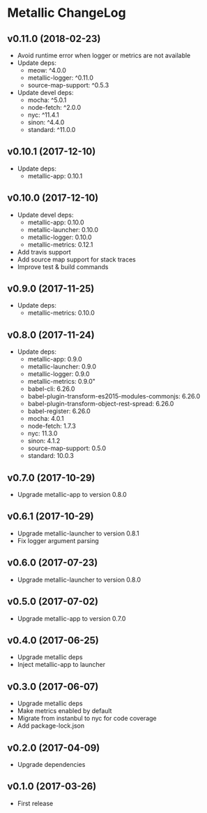 # Metallic ChangeLog

## v0.11.0 (2018-02-23)

 - Avoid runtime error when logger or metrics are not available
 - Update deps:
   + meow: ^4.0.0
   + metallic-logger: ^0.11.0
   + source-map-support: ^0.5.3
 - Update devel deps:
   + mocha: ^5.0.1
   + node-fetch: ^2.0.0
   + nyc: ^11.4.1
   + sinon: ^4.4.0
   + standard: ^11.0.0


## v0.10.1 (2017-12-10)

 - Update deps:
   + metallic-app: 0.10.1


## v0.10.0 (2017-12-10)

 - Update devel deps:
   + metallic-app: 0.10.0
   + metallic-launcher: 0.10.0
   + metallic-logger: 0.10.0
   + metallic-metrics: 0.12.1
 - Add travis support
 - Add source map support for stack traces
 - Improve test & build commands


## v0.9.0 (2017-11-25)

 - Update deps:
    + metallic-metrics: 0.10.0


## v0.8.0 (2017-11-24)

 - Update deps:
   + metallic-app: 0.9.0
   + metallic-launcher: 0.9.0
   + metallic-logger: 0.9.0
   + metallic-metrics: 0.9.0"
   + babel-cli: 6.26.0
   + babel-plugin-transform-es2015-modules-commonjs: 6.26.0
   + babel-plugin-transform-object-rest-spread: 6.26.0
   + babel-register: 6.26.0
   + mocha: 4.0.1
   + node-fetch: 1.7.3
   + nyc: 11.3.0
   + sinon: 4.1.2
   + source-map-support: 0.5.0
   + standard: 10.0.3


## v0.7.0 (2017-10-29)

 - Upgrade metallic-app to version 0.8.0


## v0.6.1 (2017-10-29)

 - Upgrade metallic-launcher to version 0.8.1
 - Fix logger argument parsing


## v0.6.0 (2017-07-23)

 - Upgrade metallic-launcher to version 0.8.0


## v0.5.0 (2017-07-02)

 - Upgrade metallic-app to version 0.7.0


## v0.4.0 (2017-06-25)

 - Upgrade metallic deps
 - Inject metallic-app to launcher


## v0.3.0 (2017-06-07)

 - Upgrade metallic deps
 - Make metrics enabled by default
 - Migrate from instanbul to nyc for code coverage
 - Add package-lock.json


## v0.2.0 (2017-04-09)

 - Upgrade dependencies


## v0.1.0 (2017-03-26)

 - First release
